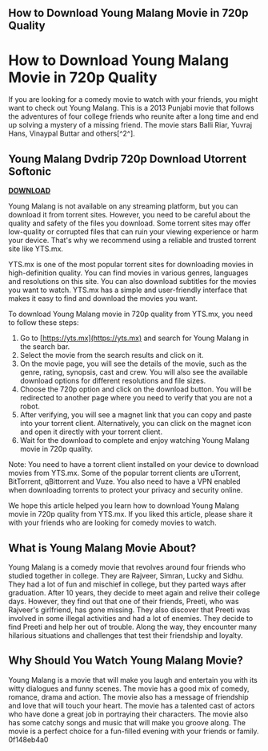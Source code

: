 ## How to Download Young Malang Movie in 720p Quality

  
# How to Download Young Malang Movie in 720p Quality
 
If you are looking for a comedy movie to watch with your friends, you might want to check out Young Malang. This is a 2013 Punjabi movie that follows the adventures of four college friends who reunite after a long time and end up solving a mystery of a missing friend. The movie stars Balli Riar, Yuvraj Hans, Vinaypal Buttar and others[^2^].
 
## Young Malang Dvdrip 720p Download Utorrent Softonic


[**DOWNLOAD**](https://www.google.com/url?q=https%3A%2F%2Fgeags.com%2F2tLdHV&sa=D&sntz=1&usg=AOvVaw01USJsg_J4oPp3v7C0unTf)

 
Young Malang is not available on any streaming platform, but you can download it from torrent sites. However, you need to be careful about the quality and safety of the files you download. Some torrent sites may offer low-quality or corrupted files that can ruin your viewing experience or harm your device. That's why we recommend using a reliable and trusted torrent site like YTS.mx.
 
YTS.mx is one of the most popular torrent sites for downloading movies in high-definition quality. You can find movies in various genres, languages and resolutions on this site. You can also download subtitles for the movies you want to watch. YTS.mx has a simple and user-friendly interface that makes it easy to find and download the movies you want.
 
To download Young Malang movie in 720p quality from YTS.mx, you need to follow these steps:
 
1. Go to [https://yts.mx](https://yts.mx) and search for Young Malang in the search bar.
2. Select the movie from the search results and click on it.
3. On the movie page, you will see the details of the movie, such as the genre, rating, synopsis, cast and crew. You will also see the available download options for different resolutions and file sizes.
4. Choose the 720p option and click on the download button. You will be redirected to another page where you need to verify that you are not a robot.
5. After verifying, you will see a magnet link that you can copy and paste into your torrent client. Alternatively, you can click on the magnet icon and open it directly with your torrent client.
6. Wait for the download to complete and enjoy watching Young Malang movie in 720p quality.

Note: You need to have a torrent client installed on your device to download movies from YTS.mx. Some of the popular torrent clients are uTorrent, BitTorrent, qBittorrent and Vuze. You also need to have a VPN enabled when downloading torrents to protect your privacy and security online.
 
We hope this article helped you learn how to download Young Malang movie in 720p quality from YTS.mx. If you liked this article, please share it with your friends who are looking for comedy movies to watch.
  
## What is Young Malang Movie About?
 
Young Malang is a comedy movie that revolves around four friends who studied together in college. They are Rajveer, Simran, Lucky and Sidhu. They had a lot of fun and mischief in college, but they parted ways after graduation. After 10 years, they decide to meet again and relive their college days. However, they find out that one of their friends, Preeti, who was Rajveer's girlfriend, has gone missing. They also discover that Preeti was involved in some illegal activities and had a lot of enemies. They decide to find Preeti and help her out of trouble. Along the way, they encounter many hilarious situations and challenges that test their friendship and loyalty.
  
## Why Should You Watch Young Malang Movie?
 
Young Malang is a movie that will make you laugh and entertain you with its witty dialogues and funny scenes. The movie has a good mix of comedy, romance, drama and action. The movie also has a message of friendship and love that will touch your heart. The movie has a talented cast of actors who have done a great job in portraying their characters. The movie also has some catchy songs and music that will make you groove along. The movie is a perfect choice for a fun-filled evening with your friends or family.
 0f148eb4a0
